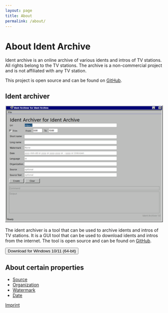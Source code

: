 ```yaml
---
layout: page
title: About
permalink: /about/
---
```


# About Ident Archive

Ident archive is an online archive of various idents and intros of TV stations. All rights belong to the TV stations. The archive is a non-commercial project and is not affiliated with any TV station.

This project is open source and can be found on [GitHub](https://github.com/aaron-junker/ident-archive).

## Ident archiver

![Ident Archiver screenshot](/about/ident-archiver.png)

The ident archiver is a tool that can be used to archive idents and intros of TV stations. It is a GUI tool that can be used to download idents and intros from the internet. The tool is open source and can be found on [GitHub](https://github.com/Aaron-Junker/Ident-Archiver/).

<a href="https://github.com/Aaron-Junker/Ident-Archiver/releases/download/1.0/V1.0-Win10x64.zip"><button>Download for Windows 10/11 (64-bit)</button></a>

## About certain properties

* [Source](/about/Properties/source)
* [Organization](/about/Properties/organization)
* [Watermark](/about/Properties/watermark)
* [Date](/about/Properties/date)

[Imprint](https://blog.aaron-junker.ch/impressum)
